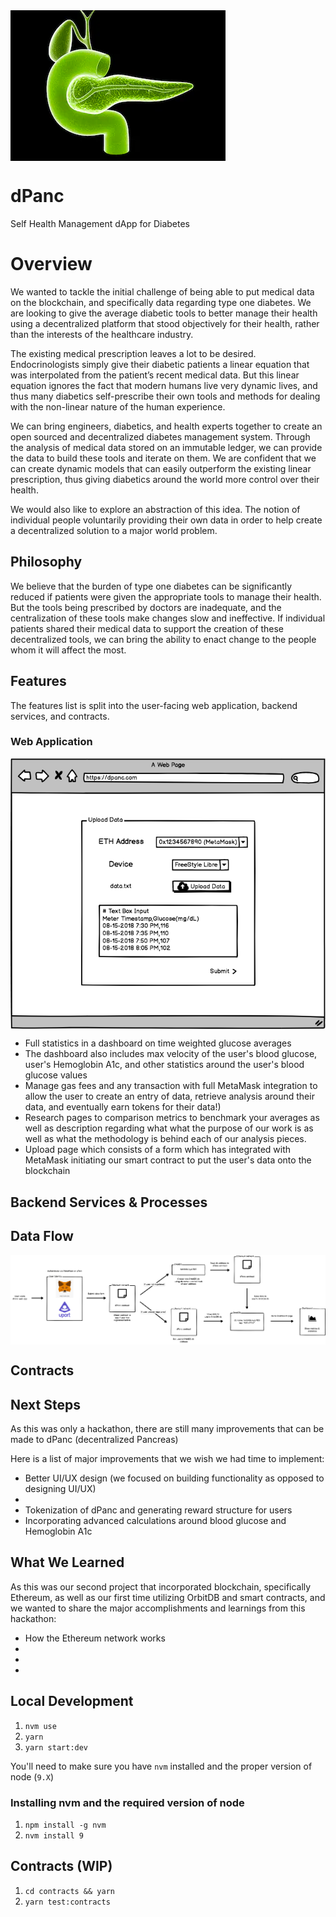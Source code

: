 <img align="center" src="./src/components/logo.png" />

# dPanc
Self Health Management dApp for Diabetes

# Overview

We wanted to tackle the initial challenge of being able to put medical data on the blockchain, and specifically data regarding type one diabetes. We are looking to give the average diabetic tools to better manage their health using a decentralized platform that stood objectively for their health, rather than the interests of the healthcare industry.

The existing medical prescription leaves a lot to be desired. Endocrinologists simply give their diabetic patients a linear equation that was interpolated from the patient’s recent medical data. But this linear equation ignores the fact that modern humans live very dynamic lives, and thus many diabetics self-prescribe their own tools and methods for dealing with the non-linear nature of the human experience.

We can bring engineers, diabetics, and health experts together to create an open sourced and decentralized diabetes management system. Through the analysis of medical data stored on an immutable ledger, we can provide the data to build these tools and iterate on them. We are confident that we can create dynamic models that can easily outperform the existing linear prescription, thus giving diabetics around the world more control over their health.

We would also like to explore an abstraction of this idea. The notion of individual people voluntarily providing their own data in order to help create a decentralized solution to a major world problem.

## Philosophy

We believe that the burden of type one diabetes can be significantly reduced if patients were given the appropriate tools to manage their health. But the tools being prescribed by doctors are inadequate, and the centralization of these tools make changes slow and ineffective. If individual patients shared their medical data to support the creation of these decentralized tools, we can bring the ability to enact change to the people whom it will affect the most.

## Features

The features list is split into the user-facing web application, backend services, and contracts.

### Web Application

<img align="center" src="./docs/images/upload_view.png" />

- Full statistics in a dashboard on time weighted glucose averages 
- The dashboard also includes max velocity of the user's blood glucose, user's Hemoglobin A1c, and other statistics around the user's blood glucose values 
- Manage gas fees and any transaction with full MetaMask integration to allow the user to create an entry of data, retrieve analysis around their data, and eventually earn tokens for their data!)
- Research pages to comparison metrics to benchmark your averages as well as description regarding what what the purpose of our work is as well as what the methodology is behind each of our analysis pieces. 
- Upload page which consists of a form which has integrated with MetaMask initiating our smart contract to put the user's data onto the blockchain


## Backend Services & Processes

## Data Flow 

<img align="center" src="./docs/images/data_flow.png" />

## Contracts


## Next Steps

As this was only a hackathon, there are still many improvements that can be made to dPanc (decentralized Pancreas)

Here is a list of major improvements that we wish we had time to implement:
- Better UI/UX design (we focused on building functionality as opposed to designing UI/UX)
- 
- Tokenization of dPanc and generating reward structure for users 
- Incorporating advanced calculations around blood glucose and Hemoglobin A1c


## What We Learned

As this was our second project that incorporated blockchain, specifically Ethereum, as well as our first time utilizing OrbitDB and smart contracts, and we wanted to share the major accomplishments and learnings from this hackathon:
- How the Ethereum network works
- 
- 
- 

## Local Development

1. `nvm use`
2. `yarn`
3. `yarn start:dev`

You'll need to make sure you have `nvm` installed and the proper version of node (`9.X`)

### Installing nvm and the required version of node

1. `npm install -g nvm`
2. `nvm install 9`


## Contracts (WIP)

1. `cd contracts && yarn`
2. `yarn test:contracts`
